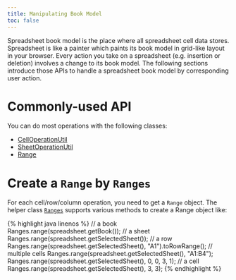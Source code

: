 ```yaml
---
title: Manipulating Book Model
toc: false
---
```


Spreadsheet book model is the place where all spreadsheet cell data
stores. Spreadsheet is like a painter which paints its book model in
grid-like layout in your browser. Every action you take on a spreadsheet (e.g.
insertion or deletion) involves a change to its book model. The
following sections introduce those APIs to handle a spreadsheet book
model by corresponding user action.

# Commonly-used API

You can do most operations with the following classes:

* [CellOperationUtil](https://keikai.io/javadoc/latest/io/keikai/api/CellOperationUtil.html)
* [SheetOperationUtil](https://keikai.io/javadoc/latest/io/keikai/api/SheetOperationUtil.html)
* [Range](https://keikai.io/javadoc/latest/io/keikai/api/Range.html)

# Create a `Range` by `Ranges`

For each cell/row/column operation, you need to get a `Range` object. The
helper class [`Ranges`](https://keikai.io/javadoc/latest/io/keikai/api/Ranges.html) supports various methods to create a Range object
like:

{% highlight java linenos %}
// a book
Ranges.range(spreadsheet.getBook());
// a sheet
Ranges.range(spreadsheet.getSelectedSheet());
// a row
Ranges.range(spreadsheet.getSelectedSheet(), "A1").toRowRange();
// multiple cells
Ranges.range(spreadsheet.getSelectedSheet(), "A1:B4");
Ranges.range(spreadsheet.getSelectedSheet(), 0, 0, 3, 1);
// a cell
Ranges.range(spreadsheet.getSelectedSheet(),  3, 3);
{% endhighlight %}